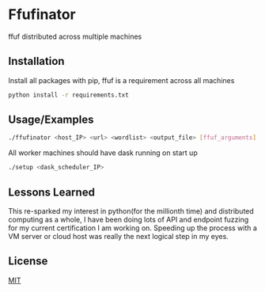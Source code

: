 
# Ffufinator

ffuf distributed across multiple machines

## Installation

Install all packages with pip, ffuf is a requirement across all machines 

```bash
python install -r requirements.txt
```

## Usage/Examples

```bash
./ffufinator <host_IP> <url> <wordlist> <output_file> [ffuf_arguments]

```

All worker machines should have dask running on start up

```bash
./setup <dask_scheduler_IP>
```

## Lessons Learned

This re-sparked my interest in python(for the millionth time) and distributed computing as a whole, I have been doing lots of API and endpoint fuzzing for my current certification I am working on. Speeding up the process with a VM server or cloud host was really the next logical step in my eyes. 

## License

[MIT](https://choosealicense.com/licenses/mit/)

